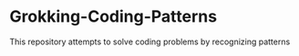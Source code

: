 # Grokking-Coding-Patterns
This repository attempts to solve coding problems by recognizing patterns

